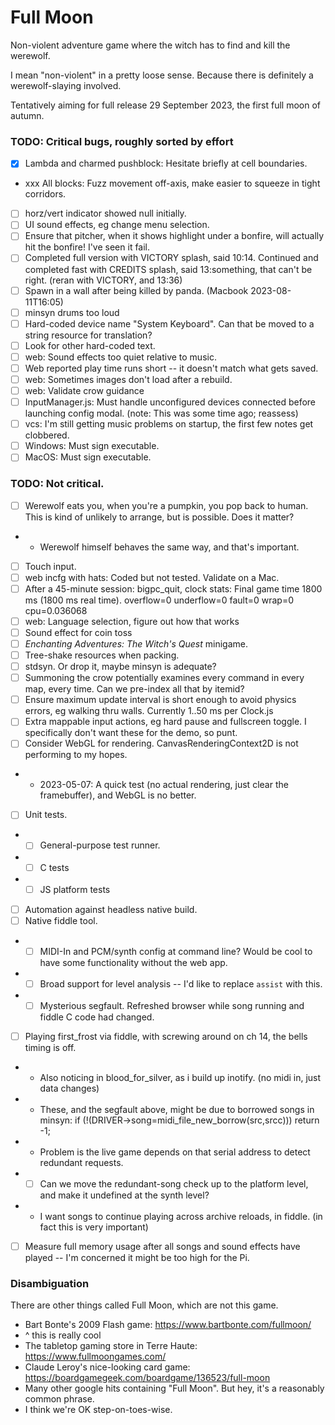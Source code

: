 # Full Moon

Non-violent adventure game where the witch has to find and kill the werewolf.

I mean "non-violent" in a pretty loose sense.
Because there is definitely a werewolf-slaying involved.

Tentatively aiming for full release 29 September 2023, the first full moon of autumn.

### TODO: Critical bugs, roughly sorted by effort

- [x] Lambda and charmed pushblock: Hesitate briefly at cell boundaries.
- xxx All blocks: Fuzz movement off-axis, make easier to squeeze in tight corridors.
- [ ] horz/vert indicator showed null initially.
- [ ] UI sound effects, eg change menu selection.
- [ ] Ensure that pitcher, when it shows highlight under a bonfire, will actually hit the bonfire! I've seen it fail.
- [ ] Completed full version with VICTORY splash, said 10:14. Continued and completed fast with CREDITS splash, said 13:something, that can't be right. (reran with VICTORY, and 13:36)
- [ ] Spawn in a wall after being killed by panda. (Macbook 2023-08-11T16:05)
- [ ] minsyn drums too loud
- [ ] Hard-coded device name "System Keyboard". Can that be moved to a string resource for translation?
- [ ] Look for other hard-coded text.
- [ ] web: Sound effects too quiet relative to music.
- [ ] Web reported play time runs short -- it doesn't match what gets saved.
- [ ] web: Sometimes images don't load after a rebuild.
- [ ] web: Validate crow guidance
- [ ] InputManager.js: Must handle unconfigured devices connected before launching config modal. (note: This was some time ago; reassess)
- [ ] vcs: I'm still getting music problems on startup, the first few notes get clobbered.
- [ ] Windows: Must sign executable.
- [ ] MacOS: Must sign executable.

### TODO: Not critical.

- [ ] Werewolf eats you, when you're a pumpkin, you pop back to human. This is kind of unlikely to arrange, but is possible. Does it matter?
- - Werewolf himself behaves the same way, and that's important.
- [ ] Touch input.
- [ ] web incfg with hats: Coded but not tested. Validate on a Mac.
- [ ] After a 45-minute session: bigpc_quit, clock stats: Final game time 1800 ms (1800 ms real time). overflow=0 underflow=0 fault=0 wrap=0 cpu=0.036068
- [ ] web: Language selection, figure out how that works
- [ ] Sound effect for coin toss
- [ ] _Enchanting Adventures: The Witch's Quest_ minigame.
- [ ] Tree-shake resources when packing.
- [ ] stdsyn. Or drop it, maybe minsyn is adequate?
- [ ] Summoning the crow potentially examines every command in every map, every time. Can we pre-index all that by itemid?
- [ ] Ensure maximum update interval is short enough to avoid physics errors, eg walking thru walls. Currently 1..50 ms per Clock.js
- [ ] Extra mappable input actions, eg hard pause and fullscreen toggle. I specifically don't want these for the demo, so punt.
- [ ] Consider WebGL for rendering. CanvasRenderingContext2D is not performing to my hopes.
- - 2023-05-07: A quick test (no actual rendering, just clear the framebuffer), and WebGL is no better.
- [ ] Unit tests.
- - [ ] General-purpose test runner.
- - [ ] C tests
- - [ ] JS platform tests
- [ ] Automation against headless native build.
- [ ] Native fiddle tool.
- - [ ] MIDI-In and PCM/synth config at command line? Would be cool to have some functionality without the web app.
- - [ ] Broad support for level analysis -- I'd like to replace `assist` with this.
- - [ ] Mysterious segfault. Refreshed browser while song running and fiddle C code had changed.
- [ ] Playing first_frost via fiddle, with screwing around on ch 14, the bells timing is off.
- - Also noticing in blood_for_silver, as i build up inotify. (no midi in, just data changes)
- - These, and the segfault above, might be due to borrowed songs in minsyn:   if (!(DRIVER->song=midi_file_new_borrow(src,srcc))) return -1;
- - Problem is the live game depends on that serial address to detect redundant requests.
- - [ ] Can we move the redundant-song check up to the platform level, and make it undefined at the synth level?
- - I want songs to continue playing across archive reloads, in fiddle. (in fact this is very important)
- [ ] Measure full memory usage after all songs and sound effects have played -- I'm concerned it might be too high for the Pi.

### Disambiguation

There are other things called Full Moon, which are not this game.

- Bart Bonte's 2009 Flash game: https://www.bartbonte.com/fullmoon/
- ^ this is really cool
- The tabletop gaming store in Terre Haute: https://www.fullmoongames.com/
- Claude Leroy's nice-looking card game: https://boardgamegeek.com/boardgame/136523/full-moon
- Many other google hits containing "Full Moon". But hey, it's a reasonably common phrase.
- I think we're OK step-on-toes-wise.
